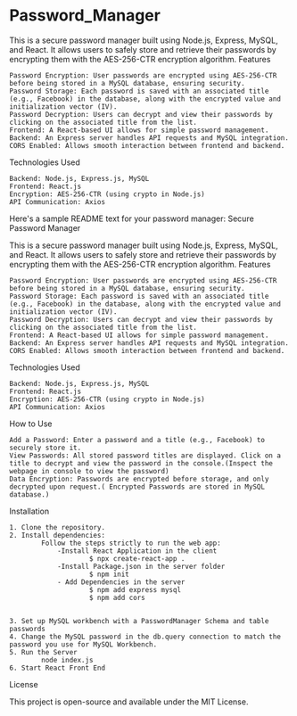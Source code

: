# Password_Manager
This is a secure password manager built using Node.js, Express, MySQL, and React. It allows users to safely store and retrieve their passwords by encrypting them with the AES-256-CTR encryption algorithm.
  Features

    Password Encryption: User passwords are encrypted using AES-256-CTR before being stored in a MySQL database, ensuring security.
    Password Storage: Each password is saved with an associated title (e.g., Facebook) in the database, along with the encrypted value and initialization vector (IV).
    Password Decryption: Users can decrypt and view their passwords by clicking on the associated title from the list.
    Frontend: A React-based UI allows for simple password management.
    Backend: An Express server handles API requests and MySQL integration.
    CORS Enabled: Allows smooth interaction between frontend and backend.
  Technologies Used

    Backend: Node.js, Express.js, MySQL
    Frontend: React.js
    Encryption: AES-256-CTR (using crypto in Node.js)
    API Communication: Axios
  Here's a sample README text for your password manager:
Secure Password Manager

This is a secure password manager built using Node.js, Express, MySQL, and React. It allows users to safely store and retrieve their passwords by encrypting them with the AES-256-CTR encryption algorithm.
Features

    Password Encryption: User passwords are encrypted using AES-256-CTR before being stored in a MySQL database, ensuring security.
    Password Storage: Each password is saved with an associated title (e.g., Facebook) in the database, along with the encrypted value and initialization vector (IV).
    Password Decryption: Users can decrypt and view their passwords by clicking on the associated title from the list.
    Frontend: A React-based UI allows for simple password management.
    Backend: An Express server handles API requests and MySQL integration.
    CORS Enabled: Allows smooth interaction between frontend and backend.

Technologies Used

    Backend: Node.js, Express.js, MySQL
    Frontend: React.js
    Encryption: AES-256-CTR (using crypto in Node.js)
    API Communication: Axios

How to Use

    Add a Password: Enter a password and a title (e.g., Facebook) to securely store it.
    View Passwords: All stored password titles are displayed. Click on a title to decrypt and view the password in the console.(Inspect the webpage in console to view the password)
    Data Encryption: Passwords are encrypted before storage, and only decrypted upon request.( Encrypted Passwords are stored in MySQL database.)
Installation

    1. Clone the repository.
    2. Install dependencies:
            Follow the steps strictly to run the web app:
                -Install React Application in the client
                        $ npx create-react-app .
                -Install Package.json in the server folder
                        $ npm init
                - Add Dependencies in the server
                        $ npm add express mysql
                        $ npm add cors
                  
          
    3. Set up MySQL workbench with a PasswordManager Schema and table passwords
    4. Change the MySQL password in the db.query connection to match the password you use for MySQL Workbench.
    5. Run the Server
            node index.js
    6. Start React Front End
License

This project is open-source and available under the MIT License.
    
